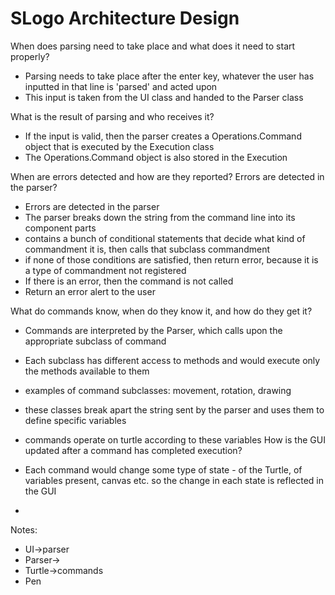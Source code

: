 # SLogo Architecture Design

When does parsing need to take place and what does it need to start properly?
- Parsing needs to take place after the enter key, whatever the user has inputted in that line is 'parsed' and acted upon
- This input is taken from the UI class and handed to the Parser class

What is the result of parsing and who receives it?
- If the input is valid, then the parser creates a Operations.Command object that is executed by the Execution class
- The Operations.Command object is also stored in the Execution

When are errors detected and how are they reported?
Errors are detected in the parser?

- Errors are detected in the parser
- The parser breaks down the string from the command line into its component parts
- contains a bunch of conditional statements that decide what kind of commandment it is, then calls that subclass commandment
- if none of those conditions are satisfied, then return error, because it is a type of commandment not registered
- If there is an error, then the command is not called
- Return an error alert to the user

What do commands know, when do they know it, and how do they get it?

- Commands are interpreted by the Parser, which calls upon the appropriate subclass of command
- Each subclass has different access to methods and would execute only the methods available to them
- examples of command subclasses: movement, rotation, drawing
- these classes break apart the string sent by the parser and uses them to define specific variables
- commands operate on turtle according to these variables
How is the GUI updated after a command has completed execution?

- Each command would change some type of state - of the Turtle, of variables present, canvas etc. so the change in each state is reflected in the GUI
- 
Notes:
- UI->parser
- Parser->
- Turtle->commands
- Pen